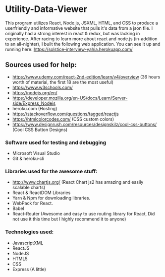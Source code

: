 # Utility-Data-Viewer
This program utilizes React, Node.js, JSXML, HTML, and CSS to produce a userfriendly and informative website that pulls it's data from a json file. I originally had a strong interest in react & redux, but was lacking in experience. After racing to learn more about react and node.js (in-addition to an all-nighter), I built the following web application.
You can see it up and running here: https://solstice-interview-yahia.herokuapp.com/

## Sources used for help:
- https://www.udemy.com/react-2nd-edition/learn/v4/overview (36 hours worth of material, the first 18 are the most useful)
- https://www.w3schools.com/
- https://nodejs.org/en/
- https://developer.mozilla.org/en-US/docs/Learn/Server-side/Express_Nodejs
- heroku.com (Hosting)
- https://stackoverflow.com/questions/tagged/reactjs
- https://htmlcolorcodes.com/ (CSS custom colors)
- https://www.designrush.com/resources/designskilz/cool-css-buttons/ (Cool CSS Button Designs)

### Software used for testing and debugging
- Microsoft Visual Studio 
- Git & heroku-cli

### Libraries used for the awesome stuff:
- http://www.chartjs.org/ (React Chart js2 has amazing and easily scalable charts)
- React & ReactDOM Libraries
- Yarn & Npm for downloading libraries.
- WebPack for React.
- Babel
- React-Router (Awesome and easy to use routing library for React, Did not use it this time but I highly recommend it to anyone)
### Technologies used:
- JavascriptXML
- ReactJS
- NodeJS
- HTML5
- CSS
- Express (A little)

